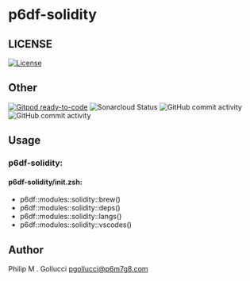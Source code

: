 # p6df-solidity

## LICENSE

[![License](https://img.shields.io/badge/License-Apache%202.0-yellowgreen.svg)](https://opensource.org/licenses/Apache-2.0)

## Other

[![Gitpod ready-to-code](https://img.shields.io/badge/Gitpod-ready--to--code-blue?logo=gitpod)](https://gitpod.io/#https://github.com/p6m7g8-dotfiles/p6df-solidity) ![Sonarcloud Status](https://sonarcloud.io/api/project_badges/measure?project=p6m7g8_p6-cdk-namer&metric=alert_status) ![GitHub commit activity](https://img.shields.io/github/commit-activity/y/p6m7g8-dotfiles/p6df-solidity) ![GitHub commit activity](https://img.shields.io/github/commit-activity/m/p6m7g8-dotfiles/p6df-solidity)

## Usage

### p6df-solidity:

#### p6df-solidity/init.zsh:

- p6df::modules::solidity::brew()
- p6df::modules::solidity::deps()
- p6df::modules::solidity::langs()
- p6df::modules::solidity::vscodes()

## Author

Philip M . Gollucci <pgollucci@p6m7g8.com>
